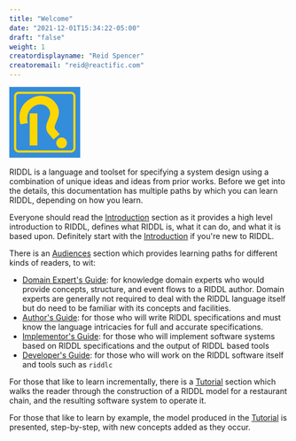 ```yaml
---
title: "Welcome"
date: "2021-12-01T15:34:22-05:00"
draft: "false" 
weight: 1 
creatordisplayname: "Reid Spencer"
creatoremail: "reid@reactific.com"
---
```


![RIDDL Logo](/images/RIDDL-Logo-128x128.png)

RIDDL is a language and toolset for specifying a system design 
using a combination of unique ideas and ideas from prior works. 
Before we get into the details, this documentation has multiple
paths by which you can learn RIDDL, depending on how you learn.

Everyone should read the [Introduction](introduction) section as it
provides a high level introduction to RIDDL, defines what RIDDL is, 
what it can do, and what it is based upon.  Definitely start 
with the [Introduction](introduction) if you're new to RIDDL.

There is an [Audiences](audience) section which provides learning 
paths for different kinds of readers, to wit:
* [Domain Expert's Guide](audience/expertsGuide): for knowledge 
  domain experts who would provide concepts, structure, and event flows
  to a RIDDL author. Domain experts are generally not required to deal
  with the RIDDL language itself but do need to be familiar with its
  concepts and facilities. 
* [Author's Guide](audience/authorsGuide): for those who will write 
  RIDDL specifications and must know the language intricacies for full
  and accurate specifications. 
* [Implementor's Guide](audience/implementorsGuide): for those who will 
  implement software systems based on RIDDL specifications and the output of 
  RIDDL based tools
* [Developer's Guide](audience/developersGuide): for those who will work on 
  the RIDDL software itself and tools such as `riddlc` 

For those that like to learn incrementally, there is a [Tutorial](tutorial) 
section which walks the reader through the construction of a RIDDL model for
a restaurant chain, and the resulting software system to operate it.

For those that like to learn by example, the model produced in the 
[Tutorial](tutorial) is presented, step-by-step, with new concepts added 
as they occur. 
